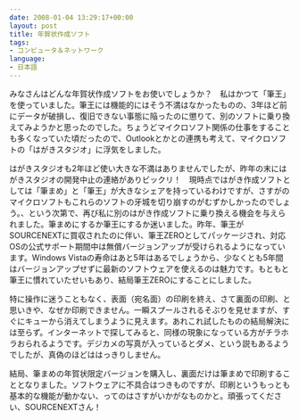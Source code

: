 ```yaml
---
date: 2008-01-04 13:29:17+00:00
layout: post
title: 年賀状作成ソフト
tags:
- コンピュータ＆ネットワーク
language:
- 日本語
---
```


みなさんはどんな年賀状作成ソフトをお使いでしょうか？　私はかつて「筆王」を使っていました。筆王には機能的にはそう不満はなかったものの、3年ほど前にデータが破損し、復旧できない事態に陥ったのに懲りて、別のソフトに乗り換えてみようかと思ったのでした。ちょうどマイクロソフト関係の仕事をすることも多くなっていた頃だったので、Outlookとかとの連携も考えて、マイクロソフトの「はがきスタジオ」に浮気をしました。

はがきスタジオも2年ほど使い大きな不満はありませんでしたが、昨年の末にはがきスタジオの開発中止の連絡がありビックリ！　現時点ではがき作成ソフトとしては「筆まめ」と「筆王」が大きなシェアを持っているわけですが、さすがのマイクロソフトもこれらのソフトの牙城を切り崩すのがむずかしかったのでしょう。、という次第で、再び私に別のはがき作成ソフトに乗り換える機会を与えられました。筆まめにするか筆王にするか迷いました。昨年、筆王がSOURCENEXTに買収されたのに伴い、筆王ZEROとしてパッケージされ、対応OSの公式サポート期間中は無償バージョンアップが受けられるようになっています。Windows Vistaの寿命はあと5年はあるでしょうから、少なくとも5年間はバージョンアップせずに最新のソフトウェアを使えるのは魅力です。もともと筆王に慣れていたせいもあり、結局筆王ZEROにすることにしました。

特に操作に迷うこともなく、表面（宛名面）の印刷を終え、さて裏面の印刷、と思いきや、なぜか印刷できません。一瞬スプールされるそぶりを見せますが、すぐにキューから消えてしまうように見えます。あれこれ試したものの結局解決には至らず。インターネットで探してみると、同様の現象になっている方がチラホラおられるようです。デジカメの写真が入っているとダメ、という説もあるようでしたが、真偽のほどははっきりしません。

結局、筆まめの年賀状限定バージョンを購入し、裏面だけは筆まめで印刷することとなりました。ソフトウェアに不具合はつきものですが、印刷というもっとも基本的な機能が動かない、ってのはさすがいかがなものかと。頑張ってください、SOURCENEXTさん！
